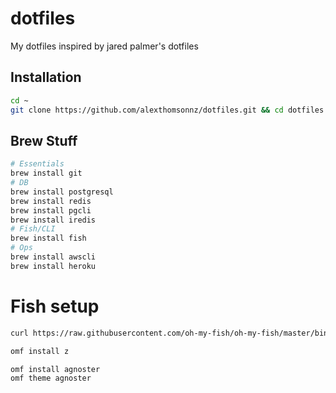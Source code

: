 # dotfiles

My dotfiles inspired by jared palmer's dotfiles

## Installation

```sh
cd ~
git clone https://github.com/alexthomsonnz/dotfiles.git && cd dotfiles && ./sync.sh
```

## Brew Stuff

```bash
# Essentials
brew install git
# DB
brew install postgresql
brew install redis
brew install pgcli
brew install iredis
# Fish/CLI
brew install fish
# Ops
brew install awscli
brew install heroku
```

# Fish setup

```bash
curl https://raw.githubusercontent.com/oh-my-fish/oh-my-fish/master/bin/install | fish

omf install z

omf install agnoster
omf theme agnoster
```
